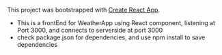 This project was bootstrapped with [Create React App](https://github.com/facebookincubator/create-react-app).
- This is a frontEnd for WeatherApp using React component, listening at Port 3000, and connects to serverside at port 3000
- check package.json for dependencies, and use npm install to save dependencies


